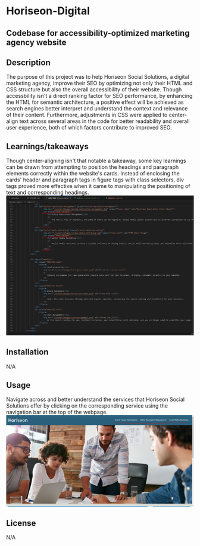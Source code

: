 # Horiseon-Digital
## Codebase for accessibility-optimized marketing agency website

## Description
The purpose of this project was to help Horiseon Social Solutions, a digital marketing agency, improve their SEO by optimizing not only their HTML and CSS structure but also the overall accessibility of their website. Though accessbility isn't a direct ranking factor for SEO performance, by enhancing the HTML for semantic architecture, a positive effect will be achieved as search engines better interpret and understand the context and relevance of their content. Furthermore, adjustments in CSS were applied to center-align text across several areas in the code for better readability and overall user experience, both of which factors contribute to improved SEO.

## Learnings/takeaways
Though center-aligning isn't that notable a takeaway, some key learnings can be drawn from attempting to position the headings and paragraph elements correctly within the website's cards. Instead of enclosing the cards' header and paragraph tags in figure tags with class selectors, div tags proved more effective when it came to manipulating the positioning of text and corresponding headings. 
![alt text](assets/images/screenshot.PNG)
        
## Installation
N/A

## Usage 
Navigate across and better understand the services that Horiseon Social Solutions offer by clicking on the corresponding service using the navigation bar at the top of the webpage.
![alt text](assets/images/screenshot2.PNG)

## License
N/A
